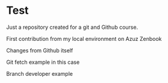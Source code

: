 # Test
Just a repository created for a git and Github course.

First contribution from my local environment on Azuz Zenbook

Changes from Github itself

Git fetch example in this case 

Branch developer example